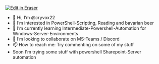 <p><a target="_blank" href="https://app.eraser.io/workspace/ww65yL8SqP3z2CSyGqtu" id="edit-in-eraser-github-link"><img alt="Edit in Eraser" src="https://firebasestorage.googleapis.com/v0/b/second-petal-295822.appspot.com/o/images%2Fgithub%2FOpen%20in%20Eraser.svg?alt=media&amp;token=968381c8-a7e7-472a-8ed6-4a6626da5501"></a></p>

- 👋 Hi, I’m @cryvox22
- 👀 I’m interested in PowerShell-Scripting, Reading and bavarian beer
- 🌱 I’m currently learning Intermediate-Powershell-Automation for Windows-Server-Environments
- 💞️ I’m looking to collaborate on MS-Teams / Discord
- 📫 How to reach me: Try commenting on some of my stuff 
- Soon I'm trying some stuff with powershell Sharepoint-Server automation



<!--- Eraser file: https://app.eraser.io/workspace/ww65yL8SqP3z2CSyGqtu --->